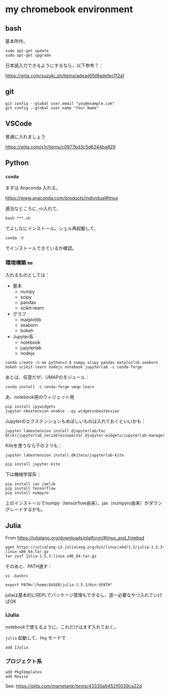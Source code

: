 # my chromebook environment

## bash

基本所作。

```
sudo apt-get update
sudo apt-get upgrade
```

日本語入力できるようにするなら、以下参考？：

https://qiita.com/suzuki_sh/items/adead0fd9adefec112af

## git

```
git config --global user.email "you@example.com"
git config --global user.name "Your Name"
```

## VSCode

普通に入れましょう

https://qiita.com/s1r/items/c0977bd3c5d6244ba829

## Python

### ``conda``

まずは Anaconda 入れる。

https://www.anaconda.com/products/individual#linux

適当なところに``.sh``入れて、

``bash ***.sh``

でよしなにインストール。シェル再起動して、

``conda -V``

でインストールできているか確認。

### 環境構築 ``me``

入れるものとしては：

- 基本
  - numpy
  - scipy
  - pandas
  - scikit-learn
- グラフ
  - matplotlib
  - seaborn
  - bokeh
- Jupyter系
  - notebook
  - jupyterlab
  - nodejs

```
conda create -n me python=3.8 numpy scipy pandas matplotlib seaborn bokeh scikit-learn nodejs notebook jupyterlab -c conda-forge
```

あとは、任意だが、UMAPのモジュール：

``conda install -c conda-forge umap-learn``


あ、notebook用のウィジェット用

```
pip install ipywidgets
jupyter nbextension enable --py widgetsnbextension
```


Jupyterのエクステンションもめぼしいものは入れておくといいかも：

``jupyter labextension install @jupyterlab/toc @lckr/jupyterlab_variableinspector @jupyter-widgets/jupyterlab-manager``


Kiteを使うなら下の２つも：

``jupyter labextension install @kiteco/jupyterlab-kite ``

``pip install jupyter-kite``



下は機械学習系：

```
pip install jax jaxlib
pip install tensorflow
pip install numpyro
```

上のインストールでnumpy（tensorflow由来）、jax（numpyro由来）がダウングレードするかも。


## Julia

From https://julialang.org/downloads/platform/#linux_and_freebsd

```
wget https://julialang-s3.julialang.org/bin/linux/x64/1.5/julia-1.5.3-linux-x86_64.tar.gz
tar zxvf julia-1.5.3-linux-x86_64.tar.gz
```

そのあと、PATH通す：

``vi .bashrc``

``
export PATH="/home/$USER/julia-1.5.3/bin:$PATH"
``

juliaは基本的にREPLでパッケージ管理もできるし、逐一必要なやつ入れていけばOK

### IJulia

notebookで使えるように、これだけはまず入れておく。

``julia`` 起動して、``Pkg`` モードで

```
add IJulia
```

### プロジェクト系

```
add PkgTemplates
add Revise
```

See: https://qiita.com/mametank/items/43330a9452f0039ca22d
